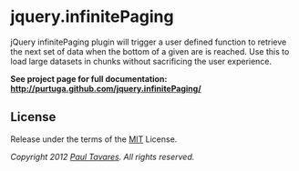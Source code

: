 jquery.infinitePaging
=====================

jQuery infinitePaging plugin will trigger a user defined function to retrieve the next set of data when the bottom of a given are is reached. Use this to load large datasets in chunks without sacrificing the user experience.

**See project page for full documentation: http://purtuga.github.com/jquery.infinitePaging/**


License
-------

Release under the terms of the [MIT](http://www.opensource.org/licenses/mit-license.php) License.

*Copyright 2012 [Paul Tavares](http://paultavares.wordpress.com/). All rights reserved.*


